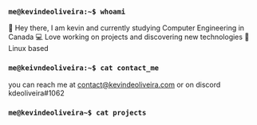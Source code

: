 ### `me@kevindeoliveira:~$ whoami`
:wave: Hey there, I am kevin and currently studying Computer Engineering in Canada
:computer: Love working on projects and discovering new technologies
:panda_face: Linux based
### `me@keivndeoliveira:~$ cat contact_me`
you can reach me at contact@kevindeoliveira.com
or on discord kdeoliveira#1062
### `me@kevindeoliveira~$ cat projects`
